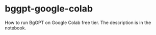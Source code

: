 # bggpt-google-colab
How to run BgGPT on Google Colab free tier. The description is in the notebook.
